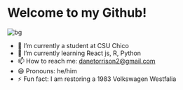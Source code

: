 <h1>Welcome to my Github!</h1>

![bg](https://user-images.githubusercontent.com/90598330/150702298-1d29f5ad-3c68-4e31-a83f-58fb3457f41d.gif)




 - 🔭 I’m currently a student at CSU Chico
 - 🌱 I’m currently learning React js, R, Python
 - 📫 How to reach me: danetorrison2@gmail.com
 - 😄 Pronouns: he/him
 - ⚡ Fun fact: I am restoring a 1983 Volkswagen Westfalia
  

